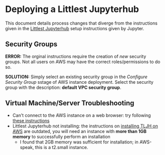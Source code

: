 # Deploying a Littlest Jupyterhub

This document details process changes that diverge from the instructions given in the [Littlest Jupyterhub](http://tljh.jupyter.org/en/latest/) setup instructions given by Jupyter.

## Security Groups

**ERROR:**
The orginal instructions require the creation of _new_ security groups. Not all users on AWS may have the correct roles/permissions to do so.

**SOLUTION:**
Simply select an existing security group in the _Configure Security Group_ sstage of AWS instance deployment. Select the security group with the description: **default VPC security group**. 

## Virtual Machine/Server Troubleshooting
* Can't connect to the AWS instance on a web browser: try following [these instructions](https://docs.aws.amazon.com/AWSEC2/latest/UserGuide/AccessingInstancesLinux.html)
* Littlest Jupyterhub not installing: the instructions on [installing TLJH on AWS](http://tljh.jupyter.org/en/latest/install/amazon.html) are outdated, you will need an instance with **more than 1GB memory** to successfully perform an installation
  * I found that 2GB memory was sufficient for installation; in AWS-speak, this is a t2.small instance.
